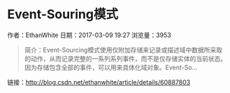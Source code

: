 # Event-Souring模式
作者：EthanWhite
日期：2017-03-09 19:27
浏览量：3953
> 简介：Event-Sourcing模式使用仅附加存储来记录或描述域中数据所采取的动作，从而记录完整的一系列系列事件，而不是仅存储实体的当前状态。因为存储包含全部的事件，可以用来具体化域对象。Event-So...

 链接：http://blog.csdn.net/ethanwhite/article/details/60887803
